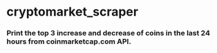 # cryptomarket_scraper

### Print the top 3 increase and decrease of coins in the last 24 hours from coinmarketcap.com API. 
